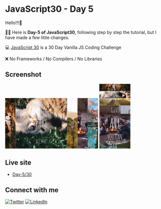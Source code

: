 # JavaScript30 - Day 5

Hello!!!:wave:

:woman_technologist: Here is **Day-5 of JavaScript30**, following step by step the tutorial, but I have made a few little changes.

:computer: [JavaScript 30](https://javascript30.com/) is a 30 Day Vanilla JS Coding Challenge

:x: No Frameworks / No Compilers / No Libraries

## Screenshot

<img src="./img/screenshot05.jpg" alt="screenshot05" style="width:60%;"/> <img src="./img/screenshot05-01.jpg" alt="screenshot05-01" style="width:20%;"/>

## Live site

- [Day-5/30](https://melissavi08.github.io/javascript-30/day-5/index.html)

## Connect with me

<a href='https://twitter.com/melissa_vi2' target="_blank"><img alt='Twitter' src='https://img.shields.io/badge/melissa__vi2-100000?style=flat&logo=Twitter&logoColor=white&labelColor=00BFFF&color=FF69B4'/></a> <a href='https://www.linkedin.com/in/melissa-villegas' target="_blank"><img alt='LinkedIn' src='https://img.shields.io/badge/Melissa_Villegas-100000?style=flat&logo=LinkedIn&logoColor=white&labelColor=00BFFF&color=FF69B4'/></a>
